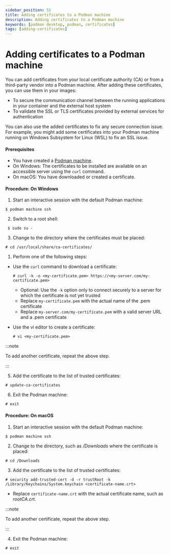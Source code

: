 ```yaml
---
sidebar_position: 51
title: Adding certificates to a Podman machine
description: Adding certificates to a Podman machine
keywords: [podman desktop, podman, certificates]
tags: [adding-certificates]
---
```


# Adding certificates to a Podman machine

You can add certificates from your local certificate authority (CA) or from a third-party vendor into a Podman machine. After adding these certificates, you can use them in your images:

- To secure the communication channel between the running applications in your container and the external host system
- To validate the SSL or TLS certificates provided by external services for authentication

You can also use the added certificates to fix any secure connection issue. For example, you might add some certificates into your Podman machine running on Windows Subsystem for Linux (WSL) to fix an SSL issue.

#### Prerequisites

- You have created a [Podman machine](/docs/podman/creating-a-podman-machine).
- On Windows: The certificates to be installed are available on an accessible server using the `curl` command.
- On macOS: You have downloaded or created a certificate.

#### Procedure: On Windows

1. Start an interactive session with the default Podman machine:

```shell-session
$ podman machine ssh
```

2. Switch to a root shell:

```shell-session
 $ sudo su -
```

3. Change to the directory where the certificates must be placed:

```shell-session
# cd /usr/local/share/ca-certificates/
```

1. Perform one of the following steps:

- Use the `curl` command to download a certificate:

  ```shell-session
  # curl -k -o <my-certificate.pem> https://<my-server.com/my-certificate.pem>
  ```

  - Optional: Use the `-k` option only to connect securely to a server for which the certificate is not yet trusted
  - Replace `my-certificate.pem` with the actual name of the .pem certificate
  - Replace `my-server.com/my-certificate.pem` with a valid server URL and a .pem certificate

- Use the vi editor to create a certificate:

  ```shell-session
  # vi <my-certificate.pem>
  ```

:::note

To add another certificate, repeat the above step.

:::

5. Add the certificate to the list of trusted certificates:

```shell-session
# update-ca-certificates
```

6. Exit the Podman machine:

```shell-session
# exit
```

#### Procedure: On macOS

1. Start an interactive session with the default Podman machine:

```shell-session
$ podman machine ssh
```

2. Change to the directory, such as _/Downloads_ where the certificate is placed:

```shell-session
# cd /Downloads
```

3. Add the certificate to the list of trusted certificates:

```shell-session
# security add-trusted-cert -d -r trustRoot -k /Library/Keychains/System.keychain <certificate-name.crt>
```

- Replace `certificate-name.crt` with the actual certificate name, such as _rootCA.crt_.

:::note

To add another certificate, repeat the above step.

:::

4. Exit the Podman machine:

```shell-session
# exit
```
